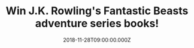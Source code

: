 ---
campaign-uuid: "c-c83b6f09-df03-42db-886f-732afc022452"
type: "Preview"
category: "Gifts"
date: "2018-11-28T09:00:00.000Z"
end-date: "2018-12-28T23:59:00.000Z"
disable-form: false
is_promoted: false
has_entry_page: true
title: "Win J.K. Rowling's Fantastic Beasts adventure series books!"
competition-description: "<p>Calling all Harry Potter and J.K Rowling fans! We have\
  \ managed to get in our hands the Fantastic Beasts adventure series books: The Fantastic\
  \ Beasts and Where To Find Them & The Crimes of Grindelwal to one of our lucky members!</p>\r\
  \n<p>J.K. Rowling is the author of the bestselling Harry Potter series of seven\
  \ books, which have sold over 450 million copies worldwide, are distributed in more\
  \ than 200 territories, translated into 74 languages, and have been turned into\
  \ eight blockbuster films!</p>\r\n<p>Now the adventure continues with the Fantastic\
  \ Beasts series book… Want them? Click below for a chance to win!</p>"
hero-header: "Win J.K. Rowling's Fantastic Beasts adventure series books!"
terms-confirmation: "N/A"
banner-img: "https://assets.expresslyapp.com/asset-2771d5dc-2ba7-483a-a61e-30429e7a564e.jpg"
logo-left-href: "aaa.nme.com"
logo-left-image: "https://assets.expresslyapp.com/asset-ccfee6f7-f3d3-4341-9d0e-e0d05c36e5f9.jpg"
logo-left-title: "NME AAA"
bg-image-hero: "https://assets.expresslyapp.com/asset-2d0337ad-f67e-4e28-b0c0-2aa9a72c84f1.jpg"
bg-image-first: "https://assets.expresslyapp.com/asset-a06f5ecc-baed-4fd4-99c6-1daf1eca6e8f.jpg"
section1-content: "<p> J.K. Rowling invites you to explore a new era of the Wizarding\
  \ World… Fantastic Beasts and Where to Find Them marks the screenwriting debut of\
  \ J.K. Rowling. Featuring a cast of remarkable characters, this is epic, adventure-packed\
  \ storytelling at its very best. </p>\r\n<p>The Crimes of Grindelwal it’s the second\
  \ original screenplay from J.K. Rowling, expands on earlier events that helped shaped\
  \ the wizarding world, with some surprising nods to the Harry Potter stories that\
  \ will delight fans of both the books and films.</p> \r\n<p>J.K. Rowling invites\
  \ you to explore a new era of the Wizarding World with her Fantastic Beasts adventure\
  \ series book. If you can’t wait to read her two best-sellers, enter the form below\
  \ and they could be coming home with you! Good luck!</p>"
entry-title: "Win J.K. Rowling's Fantastic Beasts adventure series books!"
entry-content: "Enter the draw to win  J.K. Rowling's Fantastic Beasts adventure series\
  \ books before 23:59 on 28th of December 2018."
has-winner: false
prize-description: "J.K. Rowling's Fantastic Beasts adventure series books: The Fantastic\
  \ Beasts and Where To Find Them & The Crimes of Grindelwal."
special-conditions: "Multiple entries are allowed up to one every day.\r\nThis competition\
  \ is also available on: http://club.expressly.io/competitons/fantastic-beasts-adventure-series-books"
---